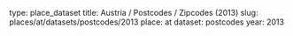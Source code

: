 type: place_dataset
title: Austria / Postcodes / Zipcodes (2013)
slug: places/at/datasets/postcodes/2013
place: at
dataset: postcodes
year: 2013
